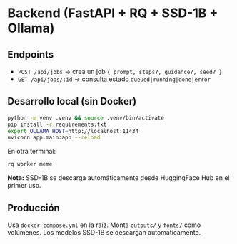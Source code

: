 # Backend (FastAPI + RQ + SSD-1B + Ollama)

## Endpoints
- `POST /api/jobs` → crea un job `{ prompt, steps?, guidance?, seed? }`
- `GET /api/jobs/:id` → consulta estado `queued|running|done|error`

## Desarrollo local (sin Docker)
```bash
python -m venv .venv && source .venv/bin/activate
pip install -r requirements.txt
export OLLAMA_HOST=http://localhost:11434
uvicorn app.main:app --reload
```
En otra terminal:
```bash
rq worker meme
```

**Nota:** SSD-1B se descarga automáticamente desde HuggingFace Hub en el primer uso.

## Producción
Usa `docker-compose.yml` en la raíz. Monta `outputs/` y `fonts/` como volúmenes. Los modelos SSD-1B se descargan automáticamente.
